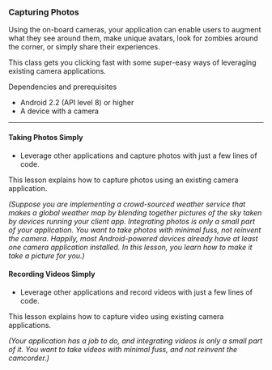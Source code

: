 ### Capturing Photos
Using the on-board cameras, your application can enable users to augment what they see around them, make unique avatars, look for zombies around the corner, or simply share their experiences.

This class gets you clicking fast with some super-easy ways of leveraging existing camera applications. 

Dependencies and prerequisites
- Android 2.2 (API level 8) or higher
- A device with a camera

-----------------------------------------------------------

#### Taking Photos Simply
- Leverage other applications and capture photos with just a few lines of code.

This lesson explains how to capture photos using an existing camera application.

_(Suppose you are implementing a crowd-sourced weather service that makes a global weather map by blending together pictures of the sky taken by devices running your client app. Integrating photos is only a small part of your application. You want to take photos with minimal fuss, not reinvent the camera. Happily, most Android-powered devices already have at least one camera application installed. In this lesson, you learn how to make it take a picture for you.)_

#### Recording Videos Simply
- Leverage other applications and record videos with just a few lines of code.

This lesson explains how to capture video using existing camera applications.

_(Your application has a job to do, and integrating videos is only a small part of it. You want to take videos with minimal fuss, and not reinvent the camcorder.)_
